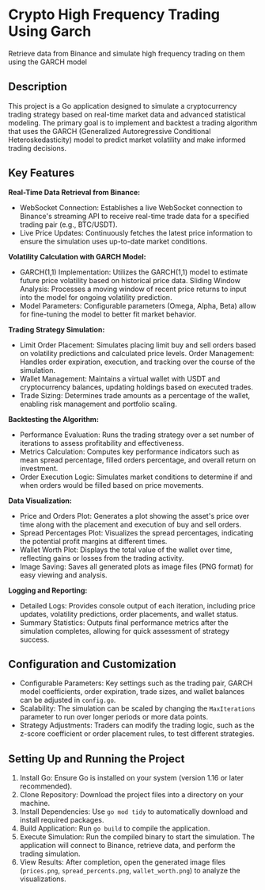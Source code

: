 # Crypto High Frequency Trading Using Garch
Retrieve data from Binance and simulate high frequency trading on them using the GARCH model

## Description
This project is a Go application designed to simulate a cryptocurrency trading strategy based on real-time market data and advanced statistical modeling. The primary goal is to implement and backtest a trading algorithm that uses the GARCH (Generalized Autoregressive Conditional Heteroskedasticity) model to predict market volatility and make informed trading decisions.

## Key Features
**Real-Time Data Retrieval from Binance:**

- WebSocket Connection: Establishes a live WebSocket connection to Binance's streaming API to receive real-time trade data for a specified trading pair (e.g., BTC/USDT).
- Live Price Updates: Continuously fetches the latest price information to ensure the simulation uses up-to-date market conditions.

**Volatility Calculation with GARCH Model:**
- GARCH(1,1) Implementation: Utilizes the GARCH(1,1) model to estimate future price volatility based on historical price data.
Sliding Window Analysis: Processes a moving window of recent price returns to input into the model for ongoing volatility prediction.
- Model Parameters: Configurable parameters (Omega, Alpha, Beta) allow for fine-tuning the model to better fit market behavior.

**Trading Strategy Simulation:**
- Limit Order Placement: Simulates placing limit buy and sell orders based on volatility predictions and calculated price levels.
Order Management: Handles order expiration, execution, and tracking over the course of the simulation.
- Wallet Management: Maintains a virtual wallet with USDT and cryptocurrency balances, updating holdings based on executed trades.
- Trade Sizing: Determines trade amounts as a percentage of the wallet, enabling risk management and portfolio scaling.

**Backtesting the Algorithm:**
- Performance Evaluation: Runs the trading strategy over a set number of iterations to assess profitability and effectiveness.
- Metrics Calculation: Computes key performance indicators such as mean spread percentage, filled orders percentage, and overall return on investment.
- Order Execution Logic: Simulates market conditions to determine if and when orders would be filled based on price movements.

**Data Visualization:**
- Price and Orders Plot: Generates a plot showing the asset's price over time along with the placement and execution of buy and sell orders.
- Spread Percentages Plot: Visualizes the spread percentages, indicating the potential profit margins at different times.
- Wallet Worth Plot: Displays the total value of the wallet over time, reflecting gains or losses from the trading activity.
- Image Saving: Saves all generated plots as image files (PNG format) for easy viewing and analysis.

**Logging and Reporting:**
- Detailed Logs: Provides console output of each iteration, including price updates, volatility predictions, order placements, and wallet status.
- Summary Statistics: Outputs final performance metrics after the simulation completes, allowing for quick assessment of strategy success.

## Configuration and Customization
- Configurable Parameters: Key settings such as the trading pair, GARCH model coefficients, order expiration, trade sizes, and wallet balances can be adjusted in `config.go`.
- Scalability: The simulation can be scaled by changing the `MaxIterations` parameter to run over longer periods or more data points.
- Strategy Adjustments: Traders can modify the trading logic, such as the z-score coefficient or order placement rules, to test different strategies.

## Setting Up and Running the Project
1. Install Go: Ensure Go is installed on your system (version 1.16 or later recommended).
2. Clone Repository: Download the project files into a directory on your machine.
3. Install Dependencies: Use `go mod tidy` to automatically download and install required packages.
4. Build Application: Run `go build` to compile the application.
5. Execute Simulation: Run the compiled binary to start the simulation. The application will connect to Binance, retrieve data, and perform the trading simulation.
6. View Results: After completion, open the generated image files (`prices.png`, `spread_percents.png`, `wallet_worth.png`) to analyze the visualizations.
